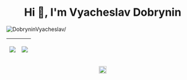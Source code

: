 <!--
**DobryninVyacheslav/DobryninVyacheslav** is a ✨ _special_ ✨ repository because its `README.md` (this file) appears on your GitHub profile.

Here are some ideas to get you started:

- 🔭 I’m currently working on ...
- 🌱 I’m currently learning ...
- 👯 I’m looking to collaborate on ...
- 🤔 I’m looking for help with ...
- 💬 Ask me about ...
- 📫 How to reach me: ...
- 😄 Pronouns: ...
- ⚡ Fun fact: ...
-->

<h1 align="center">Hi 👋, I'm Vyacheslav Dobrynin</h1>
<p align="left"> <img src=https://komarev.com/ghpvc/?username=DobryninVyacheslav alt=DobryninVyacheslav/> </p>

| <p align="center"><img src="https://github-readme-stats.vercel.app/api?username=DobryninVyacheslav&count_private=true&include_all_commits=true&hide_border=true"/></p> | <p><img align="center" src="https://github-readme-stats.vercel.app/api/top-langs/?username=DobryninVyacheslav&layout=compact&hide_border=true"/></p> |
| ------------- | ------------- |

<p align="center">
<a href=https://www.linkedin.com/in/vyacheslav-dobrynin-5a7891196 target="blank"><img align="center" src=https://cdn.jsdelivr.net/npm/simple-icons@3.0.1/icons/linkedin.svg alt="vyacheslav-dobrynin-5a7891196" height="20" width="20" /></a>
</p>
